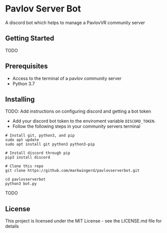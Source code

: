 # Pavlov Server Bot

A discord bot which helps to manage a PavlovVR community server

## Getting Started

TODO

## Prerequisites

- Access to the terminal of a pavlov community server
- Python 3.7

## Installing

TODO: Add instructions on configuring discord and getting a bot token

- Add your discord bot token to the enviroment variable `DISCORD_TOKEN`.
- Follow the following steps in your community servers terminal

```
# Install git, python3, and pip
sudo apt update
sudo apt install git python3 python3-pip

# Install discord through pip
pip3 install discord

# Clone this repo
git clone https://github.com/markwingerd/pavlovserverbot.git

cd pavlovserverbot
python3 bot.py
```
TODO

## License

This project is licensed under the MIT License - see the LICENSE.md file for details

[//]: # (TODO: Add the below sections)
[//]: # (Built With)
[//]: # (Contributing)
[//]: # (Authors)
[//]: # (Acknowledgments)
